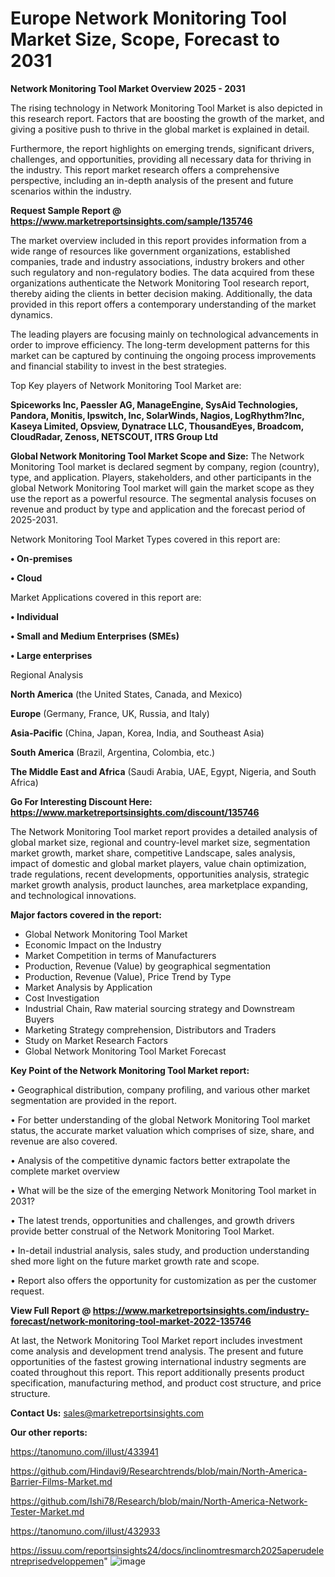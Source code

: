 # Europe Network Monitoring Tool Market Size, Scope, Forecast to 2031

<Strong> Network Monitoring Tool Market Overview 2025 - 2031</strong>

The rising technology in Network Monitoring Tool Market is also depicted in this research report. Factors that are boosting the growth of the market, and giving a positive push to thrive in the global market is explained in detail.

Furthermore, the report highlights on emerging trends, significant drivers, challenges, and opportunities, providing all necessary data for thriving in the industry. This report market research offers a comprehensive perspective, including an in-depth analysis of the present and future scenarios within the industry.

<strong>Request Sample Report @ <a href=https://www.marketreportsinsights.com/sample/135746>https://www.marketreportsinsights.com/sample/135746</a></strong>

The market overview included in this report provides information from a wide range of resources like government organizations, established companies, trade and industry associations, industry brokers and other such regulatory and non-regulatory bodies. The data acquired from these organizations authenticate the Network Monitoring Tool research report, thereby aiding the clients in better decision making. Additionally, the data provided in this report offers a contemporary understanding of the market dynamics.

The leading players are focusing mainly on technological advancements in order to improve efficiency. The long-term development patterns for this market can be captured by continuing the ongoing process improvements and financial stability to invest in the best strategies.

Top Key players of Network Monitoring Tool Market are:

<strong>Spiceworks Inc, Paessler AG, ManageEngine, SysAid Technologies, Pandora, Monitis, Ipswitch, Inc, SolarWinds, Nagios, LogRhythm?Inc, Kaseya Limited, Opsview, Dynatrace LLC, ThousandEyes, Broadcom, CloudRadar, Zenoss, NETSCOUT, ITRS Group Ltd</strong>

<strong><b>Global Network Monitoring Tool Market Scope and Size:</b></strong>
The Network Monitoring Tool market is declared segment by company, region (country), type, and application. Players, stakeholders, and other participants in the global Network Monitoring Tool market will gain the market scope as they use the report as a powerful resource. The segmental analysis focuses on revenue and product by type and application and the forecast period of 2025-2031.

Network Monitoring Tool Market Types covered in this report are:

<strong>• On-premises

• Cloud</strong>

Market Applications covered in this report are:

<strong>• Individual

• Small and Medium Enterprises (SMEs)

• Large enterprises</strong> 

Regional Analysis

<strong>North America</strong> (the United States, Canada, and Mexico)

<strong>Europe</strong> (Germany, France, UK, Russia, and Italy)

<strong>Asia-Pacific</strong> (China, Japan, Korea, India, and Southeast Asia)

<strong>South America</strong> (Brazil, Argentina, Colombia, etc.)

<strong>The Middle East and Africa</strong> (Saudi Arabia, UAE, Egypt, Nigeria, and South Africa)

<strong>Go For Interesting Discount Here: <a href=https://www.marketreportsinsights.com/discount/135746>https://www.marketreportsinsights.com/discount/135746</a></strong>

The Network Monitoring Tool market report provides a detailed analysis of global market size, regional and country-level market size, segmentation market growth, market share, competitive Landscape, sales analysis, impact of domestic and global market players, value chain optimization, trade regulations, recent developments, opportunities analysis, strategic market growth analysis, product launches, area marketplace expanding, and technological innovations.

<strong><b>Major factors covered in the report:</b></strong>
<ul>
  <li>Global Network Monitoring Tool Market </li>
  <li>Economic Impact on the Industry</li>
  <li>Market Competition in terms of Manufacturers</li>
  <li>Production, Revenue (Value) by geographical segmentation</li>
  <li>Production, Revenue (Value), Price Trend by Type</li>
  <li>Market Analysis by Application</li>
  <li>Cost Investigation</li>
  <li>Industrial Chain, Raw material sourcing strategy and Downstream Buyers</li>
  <li>Marketing Strategy comprehension, Distributors and Traders</li>
  <li>Study on Market Research Factors</li>
  <li>Global Network Monitoring Tool Market Forecast</li>
</ul>

<strong><b>Key Point of the Network Monitoring Tool Market report:</b></strong>

• Geographical distribution, company profiling, and various other market segmentation are provided in the report.

• For better understanding of the global Network Monitoring Tool market status, the accurate market valuation which comprises of size, share, and revenue are also covered.

• Analysis of the competitive dynamic factors better extrapolate the complete market overview

• What will be the size of the emerging Network Monitoring Tool market in 2031?

• The latest trends, opportunities and challenges, and growth drivers provide better construal of the Network Monitoring Tool Market.

• In-detail industrial analysis, sales study, and production understanding shed more light on the future market growth rate and scope.

• Report also offers the opportunity for customization as per the customer request.

<strong><b>View Full Report @ <a href=https://www.marketreportsinsights.com/industry-forecast/network-monitoring-tool-market-2022-135746>https://www.marketreportsinsights.com/industry-forecast/network-monitoring-tool-market-2022-135746</a></b></strong>


At last, the Network Monitoring Tool Market report includes investment come analysis and development trend analysis. The present and future opportunities of the fastest growing international industry segments are coated throughout this report. This report additionally presents product specification, manufacturing method, and product cost structure, and price structure.

<strong>Contact Us:</strong>
sales@marketreportsinsights.com

<strong>Our other reports:</strong>

<a href=https://tanomuno.com/illust/433941>https://tanomuno.com/illust/433941</a>

<a href=https://github.com/Hindavi9/Researchtrends/blob/main/North-America-Barrier-Films-Market.md>https://github.com/Hindavi9/Researchtrends/blob/main/North-America-Barrier-Films-Market.md</a>

<a href=https://github.com/Ishi78/Research/blob/main/North-America-Network-Tester-Market.md>https://github.com/Ishi78/Research/blob/main/North-America-Network-Tester-Market.md</a>

<a href=https://tanomuno.com/illust/432933>https://tanomuno.com/illust/432933</a>

<a href=https://issuu.com/reportsinsights24/docs/inclinomtresmarch2025aperudelentreprisedveloppemen>https://issuu.com/reportsinsights24/docs/inclinomtresmarch2025aperudelentreprisedveloppemen</a>"
![image](https://github.com/user-attachments/assets/9c0ac00b-a100-4d73-b1cb-c0dabe17b481)
